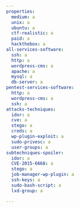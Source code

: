 ```yaml
---
properties:
  medium: a
  unix: a
  ubuntu: a
  ctf-realistic: a
  paid: a
  hackthebox: a
all-services-software:
  ssh: a
  http: a
  wordpress-cms: a
  apache: a
  mysql: a
  db-server: a
pentest-services-software:
  http: a
  wordpress-cms: a
  ssh: a
attacks-techniques:
  idor: a
  cve: a
  stego: a
  creds: a
  wp-plugin-exploit: a
  sudo-privesc: a
  user-groups: a
subtechniques-spoiler:
  idor: a
  CVE-2015-6668: a
  stego: a
  job-manager-wp-plugin: a
  ssh-keys: a
  sudo-bash-script: a
  lxd-group: a

---
```

